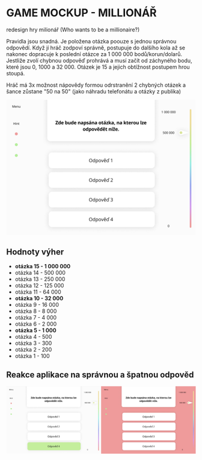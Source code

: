 # GAME MOCKUP - MILLIONÁŘ

redesign hry milionář (Who wants to be a millionaire?)

Pravidla jsou snadná. Je položena otázka poouze s jednou správnou odpovědí. Když jí hráč zodpoví správně, postupuje do dalšího kola až se nakonec dopracuje k poslední otázce za 1 000 000 bodů/korun/dolarů. Jestliže zvolí chybnou odpověď prohrává a musí začít od záchyného bodu, které jsou 0, 1000 a 32 000. Otázek je 15 a jejich obtížnost postupem hrou stoupá.

Hráč má 3x možnost nápovědy formou odrstranění 2 chybných otázek a šance zůstane "50 na 50" 
(jako náhradu telefonátu a otázky z publika)
 
 
 
![](Desktop-mockup.jpg)


## Hodnoty výher

* **otázka 15 - 1 000 000**
* otázka 14 -   500 000
* otázka 13 -   250 000
* otázka 12 -   125 000
* otázka 11 -    64 000
* **otázka 10 -    32 000**
*  otázka 9 -    16 000
*  otázka 8 -     8 000
*  otázka 7 -     4 000
*  otázka 6 -     2 000
* **otázka 5 -     1 000**
*  otázka 4 -       500
*  otázka 3 -       300
*  otázka 2 -       200
*  otázka 1 -       100

## Reakce aplikace na správnou a špatnou odpověd


![](ReakceNaOdpoved.JPG)